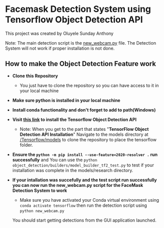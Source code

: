 # Facemask Detection System using Tensorflow Object Detection API
This project was created by Oluyele Sunday Anthony 

Note: The main detection script is the [new_webcam.py](https://github.com/Tonycrux/FaceMaskDetection/blob/master/new_webcam.py) file.
The Detection System will not work if proper installation is not done.

## How to make the Object Detection Feature work
* **Clone this Repository**
  * You just have to clone the repository so you can have access to it in your local machine

* **Make sure python is installed in your local machine**

* **Install conda functionality and don't forget to add to path(Windows)**

* **Visit [this link](https://tensorflow-object-detection-api-tutorial.readthedocs.io/en/latest/install.html) to install the Tensorflow Object Detection API**

  * Note: When you get to the part that states "**TensorFlow Object Detection API Installation**" Navigate to the models directory at [/Tensorflow/models](https://github.com/Tonycrux/FaceMaskDetection/tree/master/Tensorflow/models) to clone the repository to place the tensorflow folder.

* **Ensure the `python -m pip install --use-feature=2020-resolver .` run successfully** and 
    You can use the `python object_detection/builders/model_builder_tf2_test.py` to test if your installation was complete in the models/research directory.

* **If your intallation was succefully and the test script run successfully you can now run the new_webcam.py script for the FaceMask Detection System to work**
  * Make sure you have activated your Conda virtual environment using `conda activate tensorflow` then run the detection script using
  `python new_webcam.py`

  You should start getting detections from the GUI application launched.


